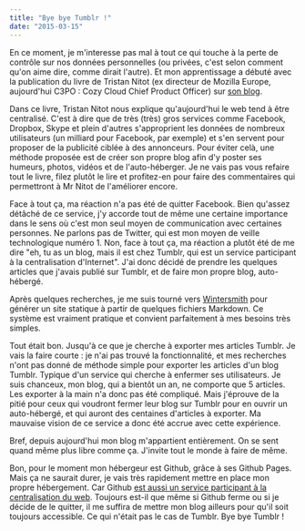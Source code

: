 ```yaml
---
title: "Bye bye Tumblr !"
date: "2015-03-15"
---
```


En ce moment, je m'interesse pas mal à tout ce qui touche à la perte de contrôle sur nos données personnelles (ou privées, c'est selon comment qu'on aime dire, comme dirait l'autre). Et mon apprentissage a débuté avec la publication du livre de Tristan Nitot (ex directeur de Mozilla Europe, aujourd'hui C3PO : Cozy Cloud Chief Product Officer) sur [son blog](http://standblog.org/blog/serie/flicage-brouillon).

<span class="more"></span>

Dans ce livre, Tristan Nitot nous explique qu'aujourd'hui le web tend à être centralisé. C'est à dire que de très (très) gros services comme Facebook, Dropbox, Skype et plein d'autres s'approprient les données de nombreux utilisateurs (un milliard pour Facebook, par exemple) et s'en servent pour proposer de la publicité ciblée à des annonceurs. Pour éviter celà, une méthode proposée est de créer son propre blog afin d'y poster ses humeurs, photos, vidéos et de l'auto-héberger. Je ne vais pas vous refaire tout le livre, filez plutôt le lire et profitez-en pour faire des commentaires qui permettront à Mr Nitot de l'améliorer encore.

Face à tout ça, ma réaction n'a pas été de quitter Facebook. Bien qu'assez détâché de ce service, j'y accorde tout de même une certaine importance dans le sens où c'est mon seul moyen de communication avec certaines personnes. Ne parlons pas de Twitter, qui est mon moyen de veille technologique numéro 1. Non, face à tout ça, ma réaction a plutôt été de me dire "eh, tu as un blog, mais il est chez Tumblr, qui est un service participant à la centralisation d'Internet". J'ai donc décidé de prendre les quelques articles que j'avais publié sur Tumblr, et de faire mon propre blog, auto-hébergé.

Après quelques recherches, je me suis tourné vers [Wintersmith](http://wintersmith.io/) pour générer un site statique à partir de quelques fichiers Markdown. Ce système est vraiment pratique et convient parfaitement à mes besoins très simples.

Tout était bon. Jusqu'à ce que je cherche à exporter mes articles Tumblr. Je vais la faire courte : je n'ai pas trouvé la fonctionnalité, et mes recherches n'ont pas donné de méthode simple pour exporter les articles d'un blog Tumblr. Typique d'un service qui cherche à enfermer ses utilisateurs. Je suis chanceux, mon blog, qui a bientôt un an, ne comporte que 5 articles. Les exporter à la main n'a donc pas été compliqué. Mais j'éprouve de la pitié pour ceux qui voudront fermer leur blog sur Tumblr pour en ouvrir un auto-hébergé, et qui auront des centaines d'articles à exporter. Ma mauvaise vision de ce service a donc été accrue avec cette expérience.

Bref, depuis aujourd'hui mon blog m'appartient entièrement. On se sent quand même plus libre comme ça. J'invite tout le monde à faire de même.

Bon, pour le moment mon hébergeur est Github, grâce à ses Github Pages. Mais ça ne saurait durer, je vais très rapidement mettre en place mon propre hébergement. Car Github [est aussi un service participant à la centralisation du web](http://framablog.org/2015/03/13/google-code-ferme-ses-portes-nous-on-les-ouvre/). Toujours est-il que même si Github ferme ou si je décide de le quitter, il me suffira de mettre mon blog ailleurs pour qu'il soit toujours accessible. Ce qui n'était pas le cas de Tumblr. Bye bye Tumblr !
